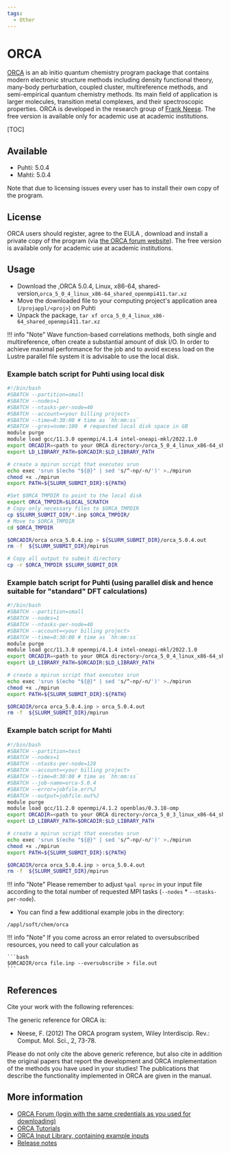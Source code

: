 ```yaml
---
tags:
  - Other
---
```


# ORCA

[ORCA](https://orcaforum.kofo.mpg.de/app.php/portal ) is an ab initio quantum chemistry
program package that contains modern electronic structure methods including density functional
theory, many-body perturbation, coupled cluster, multireference methods, and semi-empirical
quantum chemistry methods. Its main field of application is larger molecules, transition metal
complexes, and their spectroscopic properties. ORCA is developed in the research group of
[Frank Neese](https://en.wikipedia.org/wiki/Frank_Neese). The free version is available only
for academic use at academic institutions.

[TOC]

## Available

- Puhti: 5.0.4
- Mahti: 5.0.4

Note that due to licensing issues every user has to install their own copy of the program.

## License

ORCA users should register, agree to the EULA , download and install a private copy of the program
(via [the ORCA forum website](https://orcaforum.kofo.mpg.de/app.php/portal)). The free version is
available only for academic use at academic institutions.

## Usage

- Download the ,ORCA 5.0.4, Linux, x86-64, shared-version,`orca_5_0_4_linux_x86-64_shared_openmpi411.tar.xz`
- Move the downloaded file to your computing project's application area (`/projappl/<proj>`) on Puhti
- Unpack the package, `tar xf orca_5_0_4_linux_x86-64_shared_openmpi411.tar.xz`

!!! info "Note"
    Wave function-based correlations methods, both single and multireference, often create a
    substantial amount of disk I/O. In order to achieve maximal performance for the job and to
    avoid excess load on the Lustre parallel file system it is advisable to use the local disk.  

### Example batch script for Puhti using local disk

```bash
#!/bin/bash
#SBATCH --partition=small
#SBATCH --nodes=1
#SBATCH --ntasks-per-node=40
#SBATCH --account=<your billing project>
#SBATCH --time=0:30:00 # time as `hh:mm:ss`
#SBATCH --gres=nvme:100  # requested local disk space in GB
module purge
module load gcc/11.3.0 openmpi/4.1.4 intel-oneapi-mkl/2022.1.0
export ORCADIR=<path to your ORCA directory>/orca_5_0_4_linux_x86-64_shared_openmpi411
export LD_LIBRARY_PATH=$ORCADIR:$LD_LIBRARY_PATH

# create a mpirun script that executes srun
echo exec 'srun $(echo "${@}" | sed 's/^-np/-n/')' >./mpirun
chmod +x ./mpirun
export PATH=${SLURM_SUBMIT_DIR}:${PATH}

#Set $ORCA_TMPDIR to point to the local disk
export ORCA_TMPDIR=$LOCAL_SCRATCH
# Copy only necessary files to $ORCA_TMPDIR
cp $SLURM_SUBMIT_DIR/*.inp $ORCA_TMPDIR/
# Move to $ORCA_TMPDIR
cd $ORCA_TMPDIR

$ORCADIR/orca orca_5.0.4.inp > ${SLURM_SUBMIT_DIR}/orca_5.0.4.out
rm -f  ${SLURM_SUBMIT_DIR}/mpirun

# Copy all output to submit directory
cp -r $ORCA_TMPDIR $SLURM_SUBMIT_DIR
```

### Example batch script for Puhti (using parallel disk and hence suitable for "standard" DFT calculations)

```bash
#!/bin/bash
#SBATCH --partition=small
#SBATCH --nodes=1
#SBATCH --ntasks-per-node=40
#SBATCH --account=<your billing project>
#SBATCH --time=0:30:00 # time as `hh:mm:ss`
module purge
module load gcc/11.3.0 openmpi/4.1.4 intel-oneapi-mkl/2022.1.0
export ORCADIR=<path to your ORCA directory>/orca_5_0_4_linux_x86-64_shared_openmpi411
export LD_LIBRARY_PATH=$ORCADIR:$LD_LIBRARY_PATH

# create a mpirun script that executes srun
echo exec 'srun $(echo "${@}" | sed 's/^-np/-n/')' >./mpirun
chmod +x ./mpirun
export PATH=${SLURM_SUBMIT_DIR}:${PATH}

$ORCADIR/orca orca_5.0.4.inp > orca_5.0.4.out
rm -f  ${SLURM_SUBMIT_DIR}/mpirun
```

### Example batch script for Mahti

```bash
#!/bin/bash
#SBATCH --partition=test
#SBATCH --nodes=1
#SBATCH --ntasks-per-node=128
#SBATCH --account=<your billing project>
#SBATCH --time=0:30:00 # time as `hh:mm:ss`
#SBATCH --job-name=orca-5.0.4
#SBATCH --error=jobfile.err%J
#SBATCH --output=jobfile.out%J
module purge
module load gcc/11.2.0 openmpi/4.1.2 openblas/0.3.18-omp
export ORCADIR=<path to your ORCA directory>/orca_5_0_3_linux_x86-64_shared_openmpi411
export LD_LIBRARY_PATH=$ORCADIR:$LD_LIBRARY_PATH

# create a mpirun script that executes srun
echo exec 'srun $(echo "${@}" | sed 's/^-np/-n/')' >./mpirun
chmod +x ./mpirun
export PATH=${SLURM_SUBMIT_DIR}:${PATH}

$ORCADIR/orca orca_5.0.4.inp > orca_5.0.4.out
rm -f  ${SLURM_SUBMIT_DIR}/mpirun
```

!!! info "Note"
    Please remember to adjust `%pal nproc` in your input file according to the total number of
    requested MPI tasks (`--nodes` * `--ntasks-per-node`).

- You can find a few additional example jobs in the directory:

```console
/appl/soft/chem/orca
```

!!! info "Note"
    If you come across an error related to oversubscribed resources, you need
    to call your calculation as

    ```bash
    $ORCADIR/orca file.inp --oversubscribe > file.out
    ```

## References

Cite your work with the following references:

The generic reference for ORCA is:

- Neese, F. (2012) The ORCA program system, Wiley Interdiscip. Rev.: Comput. Mol. Sci., 2, 73-78.

Please do not only cite the above generic reference, but also cite in addition the original
papers that report the development and ORCA implementation of the methods you have used in
your studies! The publications that describe the functionality implemented in ORCA are
given in the manual.

## More information

- [ORCA Forum (login with the same credentials as you used for downloading)](https://orcaforum.kofo.mpg.de/app.php/portal)
- [ORCA Tutorials](https://www.orcasoftware.de/tutorials_orca/)
- [ORCA Input Library, containing example inputs](https://sites.google.com/site/orcainputlibrary/home)
- [Release notes](https://orcaforum.kofo.mpg.de/viewforum.php?f=58)
